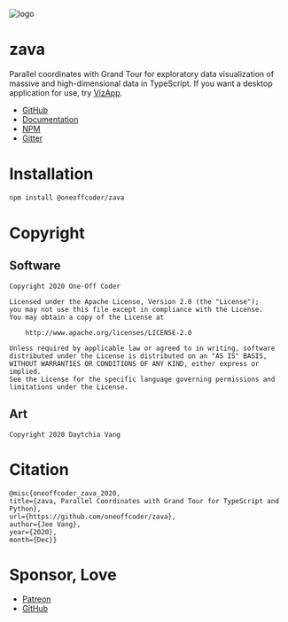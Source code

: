 ![logo](https://zava.readthedocs.io/en/latest/_images/logo.png)

# zava

Parallel coordinates with Grand Tour for exploratory data visualization of massive and high-dimensional data in TypeScript. If you want a desktop application for use, try [VizApp](https://github.com/oneoffcoder/vizapp).

- [GitHub](https://github.com/oneoffcoder/zava)
- [Documentation](https://oneoffcoder.github.io/zava/)
- [NPM](https://www.npmjs.com/package/@oneoffcoder/zava)
- [Gitter](https://gitter.im/dataflava/zava)

# Installation

```bash
npm install @oneoffcoder/zava
```

# Copyright

## Software

```
Copyright 2020 One-Off Coder

Licensed under the Apache License, Version 2.0 (the "License");
you may not use this file except in compliance with the License.
You may obtain a copy of the License at

    http://www.apache.org/licenses/LICENSE-2.0

Unless required by applicable law or agreed to in writing, software
distributed under the License is distributed on an "AS IS" BASIS,
WITHOUT WARRANTIES OR CONDITIONS OF ANY KIND, either express or implied.
See the License for the specific language governing permissions and
limitations under the License.
```

## Art

```
Copyright 2020 Daytchia Vang
```

# Citation

```
@misc{oneoffcoder_zava_2020,
title={zava, Parallel Coordinates with Grand Tour for TypeScript and Python},
url={https://github.com/oneoffcoder/zava},
author={Jee Vang},
year={2020},
month={Dec}}
```

# Sponsor, Love

- [Patreon](https://www.patreon.com/vangj)
- [GitHub](https://github.com/sponsors/vangj)
